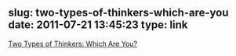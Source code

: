 slug: two-types-of-thinkers-which-are-you
date: 2011-07-21 13:45:23
type: link
---

[Two Types of Thinkers: Which Are You?](http://michaelhyatt.com/two-types-of-thinkers-which-are-you.html?utm_source=feedburner&utm_medium=feed&utm_campaign=Feed%3A+michaelhyatt+%28Michael+Hyatt%29)
